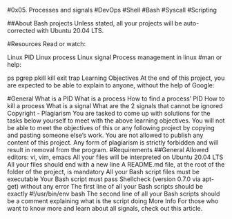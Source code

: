 #0x05. Processes and signals
#DevOps #Shell #Bash #Syscall #Scripting

##About Bash projects
Unless stated, all your projects will be auto-corrected with Ubuntu 20.04 LTS.

#Resources
Read or watch:

Linux PID
Linux process
Linux signal
Process management in linux
#man or help:

ps
pgrep
pkill
kill
exit
trap
Learning Objectives
At the end of this project, you are expected to be able to explain to anyone, without the help of Google:

#General
What is a PID
What is a process
How to find a process’ PID
How to kill a process
What is a signal
What are the 2 signals that cannot be ignored
Copyright - Plagiarism
You are tasked to come up with solutions for the tasks below yourself to meet with the above learning objectives.
You will not be able to meet the objectives of this or any following project by copying and pasting someone else’s work.
You are not allowed to publish any content of this project.
Any form of plagiarism is strictly forbidden and will result in removal from the program.
#Requirements
##General
Allowed editors: vi, vim, emacs
All your files will be interpreted on Ubuntu 20.04 LTS
All your files should end with a new line
A README.md file, at the root of the folder of the project, is mandatory
All your Bash script files must be executable
Your Bash script must pass Shellcheck (version 0.7.0 via apt-get) without any error
The first line of all your Bash scripts should be exactly #!/usr/bin/env bash
The second line of all your Bash scripts should be a comment explaining what is the script doing
More Info
For those who want to know more and learn about all signals, check out this article.
